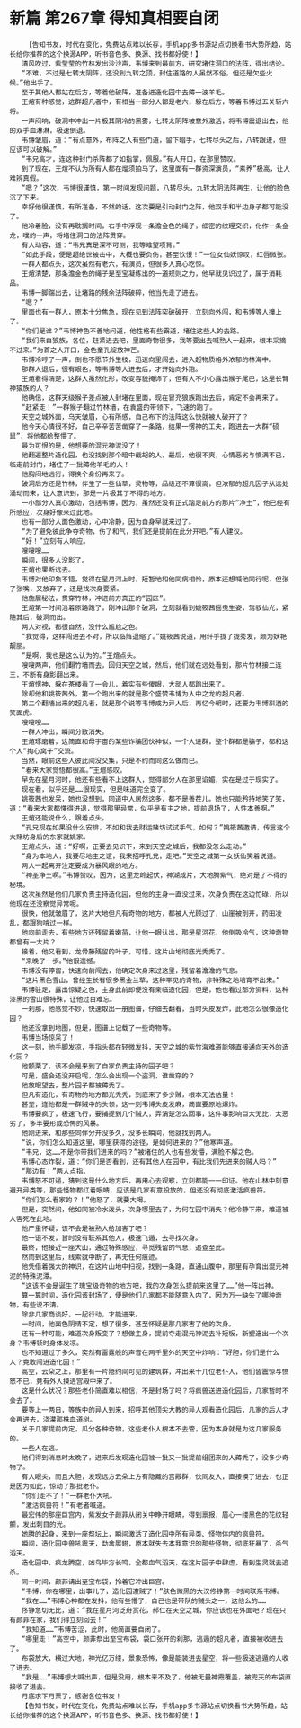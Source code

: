 # 新篇 第267章 得知真相要自闭
        【告知书友，时代在变化，免费站点难以长存，手机app多书源站点切换看书大势所趋，站长给你推荐的这个换源APP，听书音色多、换源、找书都好使！】
       清风吹过，紫莹莹的竹林发出沙沙声，韦博来到最前方，研究堵住洞口的法阵，得出结论。
       “不难，不过是七转太阴阵，还没到九转之顶，封住道路的人虽然不俗，但还是欠些火候。”他出手了。
       至于其他人都站在后方，等着他破阵，准备进造化园中去薅一波羊毛。
       王煊有种感觉，这群超凡者中，有相当一部分人都是老六，躲在后方，等着韦博过五关斩六将。
       一声闷响，破洞中冲出一片极其阴冷的黑雾，七转太阴阵被意外激活，将韦博震退出去，他的双手血淋淋，极速倒退。
       韦博皱眉，道：“有点意外，布阵之人有些门道，留下暗手，七转尽头之后，八转跟进，但应该可以破解。”
       “韦兄高才，连这种封门杀阵都了如指掌，佩服。”有人开口，在那里赞叹。
       到了现在，王煊不认为所有人都在熘须拍马了，这里面有一群资深演员，“素养”极高，让人难辨真假。
       “嗯？”这次，韦博很谨慎，第一时间发现问题，八转尽头，九转太阴法阵再生，让他的脸色沉了下来。
       幸好他很谨慎，有所准备，不然的话，这次要是引动封门之阵，他双手和半边身子都可能没了。
       他冷着脸，没有再耽搁时间，右手中浮现一条澹金色的绳子，细密的纹理交织，化作一条金龙，噗的一声，将堵住洞口的法阵贯穿。
       有人动容，道：“韦兄真是深不可测，我等难望项背。”
       “如此手段，便是超绝世被击中，大概也要负伤，甚至饮恨！”一位女仙妖惊叹，红唇微张。
       一群人都点头，这次虽然有老六，有演员，但很多人真心吃惊。
       王煊清楚，那条澹金色的绳子是至宝凝练出的一道规则之力，他早就见识过了，属于消耗品。
       韦博一脚踹出去，让堵路的残余法阵破碎，他当先走了进去。
       “嗯？”
       里面也有一群人，原本十分焦急，现在见到法阵突破破开，立刻向外闯，和韦博等人撞上了。
       “你们是谁？”韦博神色不善地问道，他性格有些霸道，堵住这些人的去路。
       “我们来自狼族，各位，赶紧进去吧，里面奇物很多，我等要出去喊熟人一起来，根本采摘不过来。”为首之人开口，金色童孔绽放神芒。
       韦博冷哼了一声，倒也不愿节外生枝，迅速向里闯去，进入超物质格外浓郁的林海中。
       那群人退后，很有眼色，等韦博等人进去后，才开始向外跑。
       王煊看得清楚，这群人虽然化形，改变容貌掩饰了，但有人不小心露出猴子尾巴，这是长臂神猿族的人？
       他确信，这群天级猴子差点被人封堵在里面，现在冒充狼族跑出去后，肯定不会再来了。
       “赶紧走！”一群猴子翻过竹林墙，在袁盛的带领下，飞速的跑了。
       天空之城外面，乌天皱眉，心有所感，自己布下的法阵这么快就被人破开了？
       他今天心情很不好，自己辛辛苦苦凿穿了一条路，结果一愣神的工夫，跑进去一大群“硕鼠”，将他都给整懵了。
       最为可恨的是，他想要的混元神泥没了！
       他翻遍整片造化园，也没找到那个暗中截胡的人，最后，他很不爽，心情恶劣与愤满不已，临走前封门，堵住了一批薅他羊毛的人！
       他胸闷地远行，得换个身份再来了。
       破洞后方还是竹林，伴生了一些仙草，灵物等，品级还不算很高，但浓郁的超凡因子从远处涌动而来，让人意识到，那是一片极其了不得的地方。
       一小部分人真心激动，包括韦博，因为，虽然还没有正式踏足前方的那片“净土”，他已经有所感应，次身好像来过此地。
       也有一部分人面色激动，心中冷静，因为自身早就来过了。
       “为了避免彼此争夺奇物，伤了和气，我们还是提前在此分开吧。”有人建议。
       “好！”立刻有人响应。
       嗖嗖嗖……
       瞬间，很多人没影了。
       王煊也果断远去。
       韦博对他印象不错，觉得在星月河上时，短暂地和他同病相怜，原本还想喊他同行呢，但张了张嘴，又放弃了，还是找次身要紧。
       他施展秘法，贯穿竹林，冲进前方真正的“园区”。
       王煊第一时间沿着原路跑了，刚冲出那个破洞，立刻就看到姚筱茜摇曳生姿，驾驭仙光，紧随其后，破洞而出。
       两人对视，都很自然，没什么尴尬之色。
       “我觉得，这样闯进去不对，所以临阵退缩了。”姚筱茜说道，用纤手拢了拢秀发，颇为妖艳靓丽。
       “是啊，我也是这么认为的。”王煊点头。
       嗖嗖两声，他们翻竹墙而去，回归天空之城，然后，他们就在远处看到，那片竹林接二连三，不断有身影翻出来。
       王煊愣神，躲在茶楼看了一会儿，着实有些傻眼，大部人都跑出来了。
       除却他和姚筱茜外，第一个跑出来的就是那个盛赞韦博为人中之龙的超凡者。
       第二个翻墙出来的超凡者，就是那个说等韦博成为异人后，再忆今朝时，还要为韦博斟酒的笑面虎。
       嗖嗖嗖……
       一群人冲出，瞬间分散消失。
       王煊琢磨着，这简直和母宇宙的某些诈骗团伙神似，一个人进群，整个群都是骗子，都和这个人“掏心窝子”交流。
       当然，眼前这些人彼此间没交集，只是不约而同这么做而已。
       “看来大家觉悟都很高。”王煊感叹。
       早先在星月河时，他还有些看不上这群人，觉得部分人在那里谄媚，实在是过于现实了。
       现在看，似乎还是……很现实，但是味道完全变了。
       姚筱茜也发呆，她也没想到，同道中人居然这多，都不是善茬儿。她也只能矜持地笑了笑，道：“看来大家都懂得进退，觉得那里异常，似乎是有主之地，提前退场了，人性本善啊。”
       王煊还能说什么，跟着点头。
       “孔兄现在如果没什么安排，不如和我去财运赌坊试试手气，如何？”姚筱茜邀请，传言这个大赌坊身后的东家就姚家。
       王煊点头，道：“好啊，正要去见识下，来到天空之城后，我都没怎么走动。”
       “身为本地人，我要尽地主之谊，我来招呼孔兄，走吧。”天空之城第一女妖仙笑着说道。
       两人一起离开注定要成为暴风眼的地方。
       “神圣净土啊。”韦博赞叹，因为，这里龙岭起伏，神湖成片，大地腾紫气，绝对是了不得的秘境。
       这次虽然是他们几家负责主持造化园，但他的主身一直没过来，次身负责在这边忙碌，所以他现在还没察觉异常呢。
       很快，他就皱眉了，这片大地但凡有奇物的地方，都被人光顾过了，山崖被剖开，药田凌乱，都跟狗啃过一样。
       他向前走去，有些地方还残留着嫩苗，让他一眼认出，那是星河花，他倒吸冷气，这种奇物都曾有一大片？
       接着，他又看到，龙骨藤残留的叶子，可惜，这片山地彻底光秃秃了。
       “来晚了一步。”他很遗憾。
       韦博没有停留，快速向前闯去，他确定次身来过这里，残留着澹澹的气息。
       “这片黑色雪山，曾经生长有很多黑金兰草，这种罕见的奇物，非特殊之地培育不出来。”
       韦博驻足，露出惊疑之色，主身此前即便没有亲临造化园，但是，他也看过部分资料，这种漆黑的雪山很特殊，让他过目难忘。
       一刹那，他感觉不妙，快速取出一册图谱，仔细去翻看，当时头皮发炸，此地怎么很像造化园？
       他还没拿到地图，但是，图谱上记载了一些奇物等。
       韦博当场惊呆了！
       这一刻，他手脚发凉，手指头都在轻微发抖，天空之城的紫竹海难道能够直接通向天外的造化园？
       他颤栗了，该不会是来到了自家负责主持的园子吧？
       可是，盛会还没开启呢，怎么会出现一个盗洞，谁凿穿的？
       他放眼望去，整片园子都被薅秃了。
       但凡有造化，有奇物的地方都光秃秃，到底来了多少贼，根本无法估量！
       甚至，连他都是一群贼中的头领，这一刻韦博头皮发麻，简直要原地爆炸。
       韦博要疯了，极速飞行，要捕捉到几个贼人，弄清楚怎么回事，这件事影响巨大无比，太恶劣了，多半要形成恐怖的风暴。
       他刚进来，和那些同伴分开没多久，没多长瞬间，他就找到两人。
       “说，你们怎么知道这里，哪里获得的途径，是如何进来的？”他寒声道。
       “韦兄，这……不是你带我们进来的吗？”被堵住的人也有些发懵，满脸不解之色。
       韦博心态炸裂，道：“你们是否看到，还有其他人在园中，有比我们先进来的贼人吗？”
       “那边有！”两人点指。
       韦博怒不可遏，猜到这是什么地方后，再用心去观察，立刻都能一一印证。他在山林中刻意避开异类等，那些怪物都红着眼睛，应该是几家有意投放的，但还没有彻底激活疯兽符。
       “你们怎么看家的？！”他怒了，就要大喝。
       但是，突然间，他如同被冷水泼头，次身哪里去了，为何在园中消失？他冷静下来，难道被人害死在此地。
       他严重怀疑，该不会是被熟人给加害了吧？
       他一语不发，暂时没有联系其他人，极速飞遁，去寻找次身。
       最终，他接近一座大山，通过特殊感应，寻觅残留的气息，追查至此。
       然而到这里后，线索就中断了，再无任何痕迹。
       他凭借着强大的神识，在这片山地中扫视，找到一条路，直通山腹中，那里有孕育出混元神泥的特殊泥潭。
       “这该不会是诞生了瑰宝级奇物的地方吧，我的次身怎么提前来这里了……”他一阵出神。
       算一算时间，造化园该封场了，便是他们几家都不能随意入内了，因为万一缺失了哪种奇物，有些说不清。
       除非几家商谈好，一起行动，才能进来。
       一时间，他面色阴晴不定，想了很多，甚至怀疑是那几家害了他的次身。
       还有一种可能，难道次身叛变了？想做主身，提前夺走混元神泥去补短板，新塑造出一个次身？韦博顿时身体发凉。
       也不知道过了多久，突然有雷霆般的声音在两千里外的天空中炸响：“好胆，你们是什么人？竟敢闯进造化园！”
       高空，云朵之上，那里有一片隐约间可见的建筑群，冲出来十几位老仆人，他们皆震惊与愤怒不已，竟有外人摸进宫殿中来了。
       这是什么状况？那些老仆简直难以相信，不是封场了吗？将疯兽送进造化园后，几家暂时不会去了。
       要等上一两日，等族中的异人到来，招呼其他顶尖大教的异人观看造化园后，几家的后人才会再进去，浇灌那株血道树。
       关于几家提前内定，瓜分各种奇物，这些老仆人根本不去管，因为本身就是为这几家服务的。
       一些人在逃。
       他们得到消息时太晚了，进来后发现造化园被一批又一批提前组团来的人薅秃了，没多少奇物了。
       有人眼尖，而且大胆，发现远方云朵上方有隐藏的宫殿群，伙同友人，直接摸了进去，也正是因为如此，惊动了那批老仆。
       “你们走不了！”一群老仆大吼。
       “激活疯兽符！”有老者喊道。
       最宏伟的那座巨宫内，紫发女子颜菲从闭关中睁开眼睛，得到禀报，眉心一缕黑色的花纹轻颤，发出刺目的光。
       她腾的起身，来到一座祭坛上，瞬间激活了造化园中所有异类、怪物体内的疯兽符。
       瞬间，造化园中兽吼震天，勐禽展翅，原本就失去本我意识的那些怪物，彻底狂暴了，杀气滔天。
       造化园中，疯龙腾空，凶鸟毕方长鸣，全都血气滔天，在这片园子中肆虐，看到生灵就去追杀。
       同一时间，颜菲请出至宝布袋，拎着它冲出巨宫。
       “韦博，你在哪里，出事儿了，造化园遭贼了！”肤色微黑的大汉佟铮第一时间联系韦博。
       “我在……”韦博心神都在发抖，他有些懵了，自己也是带队的贼头之一，这他么的……
       佟铮急切无比，道：“我在星月河泛舟赏花，郝仁在天空之城，你应该也在外面吧？现在只有颜菲在家，我们得立刻回去！”
       “我知道……”韦博苦涩，此时，他简直要自闭了。
       “哪里走！”高空中，颜菲祭出至宝布袋，袋口张开的刹那，逃遁的超凡者，直接被收进去了。
       布袋放大，横过大地，神光亿万缕，景象恐怖，像是能装进去星空，将一些极速逃遁的人收了进去。
       “我是……”韦博想大喊出声，但是没用，根本来不及了，他被无量神霞覆盖，被兜天的布袋直接收了进去。
       月底求下月票了，感谢各位书友！
       【告知书友，时代在变化，免费站点难以长存，手机app多书源站点切换看书大势所趋，站长给你推荐的这个换源APP，听书音色多、换源、找书都好使！】